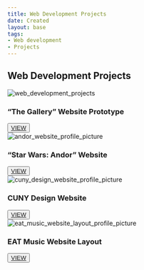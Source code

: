 ```yaml
---
title: Web Development Projects
date: Created
layout: base
tags:
- Web development
- Projects
---
```


<h2 class="section-head">Web Development Projects</h2>
<section class="grid">

  <article class="card">
    <div class="card__img"><img src="/images/web_development_projects.png" alt="web_development_projects"></div>
    <div class="card__content">
      <h1 class="card__header">“The Gallery” Website Prototype</h1>
      <button class="card__btn"><a href="/the_gallery_website_prototype">VIEW</a></button>
    </div>
  </article>

  <article class="card">
    <div class="card__img"><img src="/images/andor_website_profile_picture.png" alt="andor_website_profile_picture">
    </div>
    <div class="card__content">
      <h1 class="card__header">“Star Wars: Andor” Website</h1>
      <button class="card__btn"><a href="/andor_website">VIEW</a></button>
    </div>
  </article>

  <article class="card">
    <div class="card__img"><img src="/images/cuny_design_website_profile_picture.png"
        alt="cuny_design_website_profile_picture"></div>
    <div class="card__content">
      <h1 class="card__header">CUNY Design Website</h1>
      <button class="card__btn"><a href="/cuny_design_website">VIEW</a></button>
    </div>
  </article>


  <article class="card">
    <div class="card__img"><img src="/images/eat_music_website_layout_profile_picture.png"
        alt="eat_music_website_layout_profile_picture"></div>
    <div class="card__content">
      <h1 class="card__header">EAT Music Website Layout</h1>
      <button class="card__btn"><a href="/eat_music_website_layout">VIEW</a></button>
    </div>
  </article>

</section>